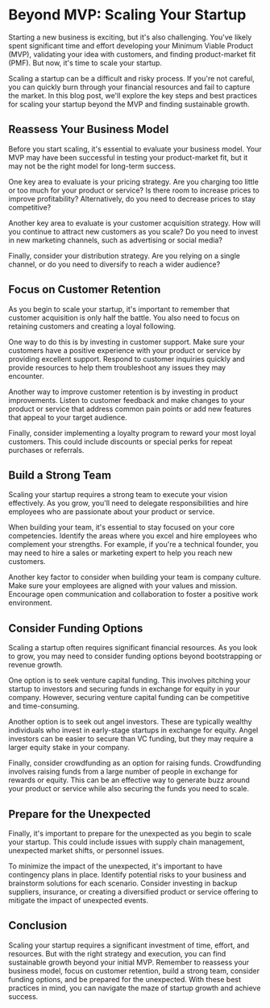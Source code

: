 # Beyond MVP: Scaling Your Startup

Starting a new business is exciting, but it's also challenging. You've likely spent significant time and effort developing your Minimum Viable Product (MVP), validating your idea with customers, and finding product-market fit (PMF). But now, it's time to scale your startup.

Scaling a startup can be a difficult and risky process. If you're not careful, you can quickly burn through your financial resources and fail to capture the market. In this blog post, we'll explore the key steps and best practices for scaling your startup beyond the MVP and finding sustainable growth.

## Reassess Your Business Model

Before you start scaling, it's essential to evaluate your business model. Your MVP may have been successful in testing your product-market fit, but it may not be the right model for long-term success.

One key area to evaluate is your pricing strategy. Are you charging too little or too much for your product or service? Is there room to increase prices to improve profitability? Alternatively, do you need to decrease prices to stay competitive?

Another key area to evaluate is your customer acquisition strategy. How will you continue to attract new customers as you scale? Do you need to invest in new marketing channels, such as advertising or social media?

Finally, consider your distribution strategy. Are you relying on a single channel, or do you need to diversify to reach a wider audience?

## Focus on Customer Retention

As you begin to scale your startup, it's important to remember that customer acquisition is only half the battle. You also need to focus on retaining customers and creating a loyal following.

One way to do this is by investing in customer support. Make sure your customers have a positive experience with your product or service by providing excellent support. Respond to customer inquiries quickly and provide resources to help them troubleshoot any issues they may encounter.

Another way to improve customer retention is by investing in product improvements. Listen to customer feedback and make changes to your product or service that address common pain points or add new features that appeal to your target audience.

Finally, consider implementing a loyalty program to reward your most loyal customers. This could include discounts or special perks for repeat purchases or referrals.

## Build a Strong Team

Scaling your startup requires a strong team to execute your vision effectively. As you grow, you'll need to delegate responsibilities and hire employees who are passionate about your product or service.

When building your team, it's essential to stay focused on your core competencies. Identify the areas where you excel and hire employees who complement your strengths. For example, if you're a technical founder, you may need to hire a sales or marketing expert to help you reach new customers.

Another key factor to consider when building your team is company culture. Make sure your employees are aligned with your values and mission. Encourage open communication and collaboration to foster a positive work environment.

## Consider Funding Options

Scaling a startup often requires significant financial resources. As you look to grow, you may need to consider funding options beyond bootstrapping or revenue growth.

One option is to seek venture capital funding. This involves pitching your startup to investors and securing funds in exchange for equity in your company. However, securing venture capital funding can be competitive and time-consuming.

Another option is to seek out angel investors. These are typically wealthy individuals who invest in early-stage startups in exchange for equity. Angel investors can be easier to secure than VC funding, but they may require a larger equity stake in your company.

Finally, consider crowdfunding as an option for raising funds. Crowdfunding involves raising funds from a large number of people in exchange for rewards or equity. This can be an effective way to generate buzz around your product or service while also securing the funds you need to scale.

## Prepare for the Unexpected

Finally, it's important to prepare for the unexpected as you begin to scale your startup. This could include issues with supply chain management, unexpected market shifts, or personnel issues.

To minimize the impact of the unexpected, it's important to have contingency plans in place. Identify potential risks to your business and brainstorm solutions for each scenario. Consider investing in backup suppliers, insurance, or creating a diversified product or service offering to mitigate the impact of unexpected events.

## Conclusion

Scaling your startup requires a significant investment of time, effort, and resources. But with the right strategy and execution, you can find sustainable growth beyond your initial MVP. Remember to reassess your business model, focus on customer retention, build a strong team, consider funding options, and be prepared for the unexpected. With these best practices in mind, you can navigate the maze of startup growth and achieve success.